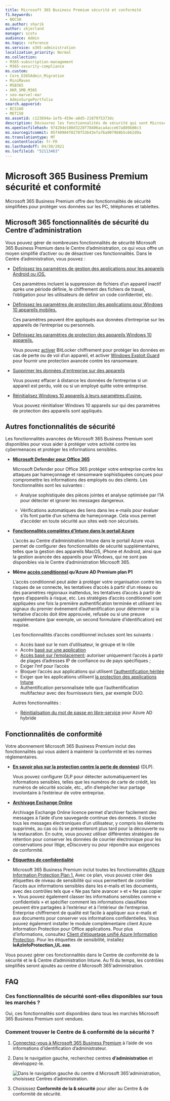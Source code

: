 ```yaml
---
title: Microsoft 365 Business Premium sécurité et conformité
f1.keywords:
- NOCSH
ms.author: sharik
author: skjerland
manager: scotv
audience: Admin
ms.topic: reference
ms.service: o365-administration
localization_priority: Normal
ms.collection:
- M365-subscription-management
- M365-security-compliance
ms.custom:
- Core_O365Admin_Migration
- MiniMaven
- MSB365
- OKR_SMB_M365
- seo-marvel-mar
- AdminSurgePortfolio
search.appverid:
- BCS160
- MET150
ms.assetid: c123694a-1efb-459e-a8d5-2187975373dc
description: Découvrez les fonctionnalités de sécurité qui sont Microsoft 365 Business Premium pour protéger vos données sur des PC, des téléphones et des tablettes.
ms.openlocfilehash: 974204e100d3228f78406aca4acce67a889b08c3
ms.sourcegitcommit: 05f40904f8278f53643efa76a907968b5c662d9a
ms.translationtype: MT
ms.contentlocale: fr-FR
ms.lasthandoff: 04/30/2021
ms.locfileid: "52113463"
---
```

# <a name="microsoft-365-business-premium-security-and-compliance-features"></a>Microsoft 365 Business Premium sécurité et conformité

Microsoft 365 Business Premium offre des fonctionnalités de sécurité simplifiées pour protéger vos données sur les PC, téléphones et tablettes.
    
## <a name="microsoft-365-admin-center-security-features"></a>Microsoft 365 fonctionnalités de sécurité du Centre d’administration

Vous pouvez gérer de nombreuses fonctionnalités de sécurité Microsoft 365 Business Premium dans le Centre d’administration, ce qui vous offre un moyen simplifié d’activer ou de désactiver ces fonctionnalités. Dans le Centre d’administration, vous pouvez :
  
- [Définissez les paramètres de gestion des applications pour les appareils Android ou iOS.](app-protection-settings-for-android-and-ios.md) 
    
    Ces paramètres incluent la suppression de fichiers d’un appareil inactif après une période définie, le chiffrement des fichiers de travail, l’obligation pour les utilisateurs de définir un code confidentiel, etc.
    
- [Définissez les paramètres de protection des applications pour Windows 10 appareils mobiles.](protection-settings-for-windows-10-devices.md) 
    
    Ces paramètres peuvent être appliqués aux données d’entreprise sur les appareils de l’entreprise ou personnels.
    
- [Définissez les paramètres de protection des appareils Windows 10 appareils.](protection-settings-for-windows-10-pcs.md) 
    
    Vous pouvez [activer](/windows/security/information-protection/bitlocker/bitlocker-frequently-asked-questions) BitLocker chiffrement pour protéger les données en cas de perte ou de vol d’un appareil, et activer [Windows Exploit Guard](/windows/security/threat-protection/microsoft-defender-atp/enable-exploit-protection) pour fournir une protection avancée contre les ransomware. 
    
- [Supprimer les données d'entreprise sur des appareils](remove-company-data.md)
    
    Vous pouvez effacer à distance les données de l’entreprise si un appareil est perdu, volé ou si un employé quitte votre entreprise.
    
- [Réinitialisez Windows 10 appareils à leurs paramètres d’usine.](reset-devices-to-factory-settings.md) 
    
    Vous pouvez réinitialiser Windows 10 appareils sur qui des paramètres de protection des appareils sont appliqués.
    
## <a name="additional-security-features"></a>Autres fonctionnalités de sécurité 

Les fonctionnalités avancées de Microsoft 365 Business Premium sont disponibles pour vous aider à protéger votre activité contre les cybermenaces et protéger les informations sensibles.
  
- **[Microsoft Defender pour Office 365](../security/office-365-security/defender-for-office-365.md)**
    
    Microsoft Defender pour Office 365 protéger votre entreprise contre les attaques par hameçonnage et ransomware sophistiquées conçues pour compromettre les informations des employés ou des clients. Les fonctionnalités sont les suivantes : 
    
  - Analyse sophistiquée des pièces jointes et analyse optimisée par l’IA pour détecter et ignorer les messages dangereux.
    
  - Vérifications automatiques des liens dans les e-mails pour évaluer s’ils font partie d’un schéma de hameçonnage. Cela vous permet d’accéder en toute sécurité aux sites web non sécurisés.

- **[Fonctionnalités complètes d’Intune dans le portail Azure](/mem/intune/fundamentals/what-is-intune)**
    
    L’accès au Centre d’administration Intune dans le portail Azure vous permet de configurer des fonctionnalités de sécurité supplémentaires, telles que la gestion des appareils MacOS, iPhone et Android, ainsi que la gestion avancée des appareils pour Windows, qui ne sont pas disponibles via le Centre d’administration Microsoft 365.
- **Même [accès conditionnel](/azure/active-directory/conditional-access/overview) qu’Azure AD Premium plan P1**


    L’accès conditionnel peut aider à protéger votre organisation contre les risques de se connecte, les tentatives d’accès à partir d’un réseau ou des paramètres régionaux inattendus, les tentatives d’accès à partir de types d’appareils à risque, etc. Les stratégies d’accès conditionnel sont appliquées une fois la première authentification terminée et utilisent les signaux du premier événement d’authentification pour déterminer si la tentative d’accès doit être approuvée, refusée ou si une preuve supplémentaire (par exemple, un second formulaire d’identification) est requise.

    Les fonctionnalités d’accès conditionnel incluses sont les suivants :

    - Accès basé sur le nom d’utilisateur, le groupe et le rôle
    - Accès [basé sur une application](/azure/active-directory/conditional-access/app-based-conditional-access) 
    - [Accès basé sur l’emplacement](/azure/active-directory/authentication/howto-registration-mfa-sspr-combined#conditional-access-policies-for-combined-registration);  autoriser uniquement l’accès à partir de plages d’adresses IP de confiance ou de pays spécifiques ; 
    - Exiger l’mf pour l’accès
    - Bloquer l’accès aux applications qui utilisent [l’authentification héritée](/azure/active-directory/conditional-access/block-legacy-authentication)
    - Exiger que les applications utilisent [la protection des applications Intune](/azure/active-directory/conditional-access/app-protection-based-conditional-access)
    - Authentification personnalisée telle que l’authentification multifacteur avec des fournisseurs tiers, par exemple DUO.
   
    Autres fonctionnalités :
    - [Réinitialisation du mot de passe en libre-service](/azure/active-directory/authentication/concept-sspr-customization) pour Azure AD hybride
    
## <a name="compliance-features"></a>Fonctionnalités de conformité

Votre abonnement Microsoft 365 Business Premium inclut des fonctionnalités qui vous aident à maintenir la conformité et les normes réglementaires.

- **[En savoir plus sur la protection contre la perte de données](../compliance/dlp-learn-about-dlp.md))** (DLP). 
    
    Vous pouvez configurer DLP pour détecter automatiquement les informations sensibles, telles que les numéros de carte de crédit, les numéros de sécurité sociale, etc., afin d’empêcher leur partage involontaire à l’extérieur de votre entreprise.
    
- **[Archivage Exchange Online](https://products.office.com/exchange/microsoft-exchange-online-archiving-email)**
    
    Archivage Exchange Online licence permet d’archiver facilement des messages à l’aide d’une sauvegarde continue des données. Il stocke tous les messages électroniques d’un utilisateur, y compris les éléments supprimés, au cas où ils se présenteront plus tard pour la découverte ou la restauration. En outre, vous pouvez utiliser différentes stratégies de rétention pour conserver les données de courrier électronique pour les conservations pour litige, eDiscovery ou pour répondre aux exigences de conformité.
    
- **[Étiquettes de confidentialité](../compliance/sensitivity-labels.md)**

   Microsoft 365 Business Premium inclut toutes les fonctionnalités [d’Azure Information Protection Plan 1.](https://go.microsoft.com/fwlink/p/?linkid=871407) Avec ce plan,  vous pouvez créer des étiquettes de niveau de sensibilité qui vous permettent de contrôler l’accès aux informations sensibles dans les e-mails et les documents, avec des contrôles tels que « Ne pas faire avancer » et « Ne pas copier ». Vous pouvez également classer les informations sensibles comme « confidentiels » et spécifier comment les informations classifiées peuvent être partagées à l’extérieur et à l’intérieur de l’entreprise. Enterprise chiffrement de qualité est facile à appliquer aux e-mails et aux documents pour conserver vos informations confidentielles. Vous pouvez également installer le module complémentaire client Azure Information Protection pour Office applications. Pour plus d’informations, consultez [Client d’étiquetage unifié Azure Information Protection](/azure/information-protection/rms-client/unifiedlabelingclient-version-release-history). Pour les étiquettes de sensibilité, installez **leAzInfoProtection_UL.exe**.

Vous pouvez gérer ces fonctionnalités dans le Centre de conformité de la sécurité et le &amp; Centre d’administration Intune. Au fil du temps, les contrôles simplifiés seront ajoutés au centre d Microsoft 365'administration.
  
    
## <a name="faq"></a>FAQ

 ### <a name="are-these-security-features-available-in-all-markets"></a>Ces fonctionnalités de sécurité sont-elles disponibles sur tous les marchés ?
  
Oui, ces fonctionnalités sont disponibles dans tous les marchés Microsoft 365 Business Premium sont vendues.
  
### <a name="how-do-i-find-the-security-amp-compliance-center"></a>Comment trouver le Centre de &amp; conformité de la sécurité ?
  
1. [Connectez-vous à Microsoft 365 Business Premium](https://portal.microsoft.com/) à l’aide de vos informations d’identification d’administrateur. 
    
2. Dans le navigation gauche, recherchez centres **d’administration** et développez-le. 
    
    ![Dans le navigation gauche du centre d Microsoft 365'administration, choisissez Centres d’administration.](../media/fa4484f8-c637-45fd-a7bd-bdb3abfd6c03.png)
  
3. Choisissez **Conformité de la &amp; sécurité** pour aller au Centre &amp; de conformité de sécurité.
